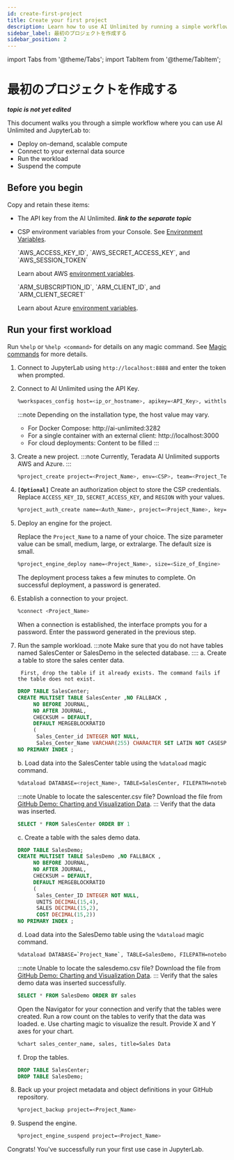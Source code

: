 ```yaml
---
id: create-first-project
title: Create your first project
description: Learn how to use AI Unlimited by running a simple workflow in a Jupyter notebook.
sidebar_label: 最初のプロジェクトを作成する
sidebar_position: 2
---
```

import Tabs from '@theme/Tabs';
import TabItem from '@theme/TabItem';

# 最初のプロジェクトを作成する

***topic is not yet edited***

This document walks you through a simple workflow where you can use AI Unlimited and JupyterLab to:

* Deploy on-demand, scalable compute
* Connect to your external data source
* Run the workload
* Suspend the compute

## Before you begin

Copy and retain these items:

- The API key from the AI Unlimited. ***link to the separate topic***

- CSP environment variables from your Console. See [Environment Variables](https://docs.aws.amazon.com/sdkref/latest/guide/environment-variables.html).

  <Tabs>
    <TabItem value="aws" label="AWS" default>
    `AWS_ACCESS_KEY_ID`, `AWS_SECRET_ACCESS_KEY`, and `AWS_SESSION_TOKEN`

  Learn about AWS [environment variables](https://docs.aws.amazon.com/sdkref/latest/guide/environment-variables.html).
  
  </TabItem>
    <TabItem value="azure" label="Azure">
    `ARM_SUBSCRIPTION_ID`, `ARM_CLIENT_ID`, and `ARM_CLIENT_SECRET`

  Learn about Azure [environment variables](https://github.com/paulbouwer/terraform-azure-quickstarts-samples/blob/master/README.md#azure-authentication).
  
  </TabItem>
    </Tabs> 


## Run your first workload

Run `%help` or `%help <command>` for details on any magic command. See [Magic commands](/docs/explore-and-analyze-data/magic-commands.md) for more details.

1. Connect to JupyterLab using `http://localhost:8888` and enter the token when prompted.
2. Connect to AI Unlimited using the API Key.
    ```bash
    %workspaces_config host=<ip_or_hostname>, apikey=<API_Key>, withtls=F
    ```
    :::note
    Depending on the installation type, the host value may vary.
    - For Docker Compose: http://ai-unlimited:3282
    - For a single container with an external client: http://localhost:3000
    - For cloud deployments: Content to be filled
    :::
3. Create a new project.
    :::note
    Currently, Teradata AI Unlimited supports AWS and Azure.
    :::
    ```bash
    %project_create project=<Project_Name>, env=<CSP>, team=<Project_Team>
    ```
4. **`[Optional]`** Create an authorization object to store the CSP credentials.
    Replace `ACCESS_KEY_ID`, `SECRET_ACCESS_KEY`, and `REGION` with your values.
    ```bash
    %project_auth_create name=<Auth_Name>, project=<Project_Name>, key=<ACCESS_KEY_ID>, secret=<SECRET_ACCESS_KEy>, region=<REGION>
    ```
5. Deploy an engine for the project.

    Replace the `Project_Name` to a name of your choice. The size parameter value can be small, medium, large, or extralarge. The default size is small.
    ```bash
    %project_engine_deploy name=<Project_Name>, size=<Size_of_Engine>
    ```
    The deployment process takes a few minutes to complete. On successful deployment, a password is generated.
6. Establish a connection to your project.
    ```bash
    %connect <Project_Name>
    ```
    When a connection is established, the interface prompts you for a password. Enter the password generated in the previous step.

7. Run the sample workload.
    :::note
    Make sure that you do not have tables named SalesCenter or SalesDemo in the selected database.
    ::::
    a. Create a table to store the sales center data.
      
        First, drop the table if it already exists. The command fails if the table does not exist.
    ```sql
    DROP TABLE SalesCenter;
    CREATE MULTISET TABLE SalesCenter ,NO FALLBACK ,
         NO BEFORE JOURNAL,
         NO AFTER JOURNAL,
         CHECKSUM = DEFAULT,
         DEFAULT MERGEBLOCKRATIO
         (
          Sales_Center_id INTEGER NOT NULL,
          Sales_Center_Name VARCHAR(255) CHARACTER SET LATIN NOT CASESPECIFIC)
    NO PRIMARY INDEX ;
    ```
    b. Load data into the SalesCenter table using the `%dataload` magic command.
    ```bash
    %dataload DATABASE=<roject_Name>, TABLE=SalesCenter, FILEPATH=notebooks/sql/data/salescenter.csv
    ```
    :::note
    Unable to locate the salescenter.csv file? Download the file from [GitHub Demo: Charting and Visualization Data](https://github.com/Teradata/jupyter-demos/tree/main/Getting_Started/Charting_and_Visualization/data).
    :::
    Verify that the data was inserted.
    ```sql
    SELECT * FROM SalesCenter ORDER BY 1
    ```
    c. Create a table with the sales demo data.
    ```sql
    DROP TABLE SalesDemo;
    CREATE MULTISET TABLE SalesDemo ,NO FALLBACK ,
         NO BEFORE JOURNAL,
         NO AFTER JOURNAL,
         CHECKSUM = DEFAULT,
         DEFAULT MERGEBLOCKRATIO
         (
          Sales_Center_ID INTEGER NOT NULL,
          UNITS DECIMAL(15,4),
          SALES DECIMAL(15,2),
          COST DECIMAL(15,2))
    NO PRIMARY INDEX ;
    ```
    d. Load data into the SalesDemo table using the `%dataload` magic command.
    ```bash
    %dataload DATABASE=`Project_Name`, TABLE=SalesDemo, FILEPATH=notebooks/sql/data/salesdemo.csv
    ```
    :::note
    Unable to locate the salesdemo.csv file? Download the file from [GitHub Demo: Charting and Visualization Data](https://github.com/Teradata/jupyter-demos/tree/main/Getting_Started/Charting_and_Visualization/data).
    :::
    Verify that the sales demo data was inserted successfully.
    ```sql
    SELECT * FROM SalesDemo ORDER BY sales
    ```
    Open the Navigator for your connection and verify that the tables were created. Run a row count on the tables to verify that the data was loaded.
    e. Use charting magic to visualize the result.
    Provide X and Y axes for your chart.
    ```bash
    %chart sales_center_name, sales, title=Sales Data
    ```
    f.	Drop the tables.
    ```sql
    DROP TABLE SalesCenter;
    DROP TABLE SalesDemo;
    ```
8. Back up your project metadata and object definitions in your GitHub repository.

    ```bash
    %project_backup project=<Project_Name>
    ```
9. Suspend the engine.
    ```bash
    %project_engine_suspend project=<Project_Name>
    ```

Congrats! You've successfully run your first use case in JupyterLab.
